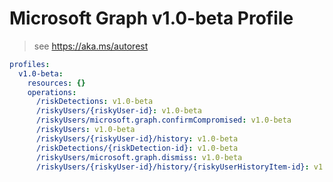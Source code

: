 # Microsoft Graph v1.0-beta Profile

> see https://aka.ms/autorest

``` yaml
profiles:
  v1.0-beta:
    resources: {}
    operations:
      /riskDetections: v1.0-beta
      /riskyUsers/{riskyUser-id}: v1.0-beta
      /riskyUsers/microsoft.graph.confirmCompromised: v1.0-beta
      /riskyUsers: v1.0-beta
      /riskyUsers/{riskyUser-id}/history: v1.0-beta
      /riskDetections/{riskDetection-id}: v1.0-beta
      /riskyUsers/microsoft.graph.dismiss: v1.0-beta
      /riskyUsers/{riskyUser-id}/history/{riskyUserHistoryItem-id}: v1.0-beta

```
